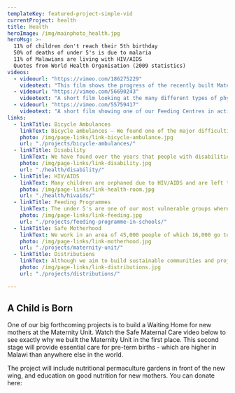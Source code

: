 ```yaml
---
templateKey: featured-project-simple-vid
currentProject: health
title: Health
heroImage: /img/mainphoto_health.jpg
heroMsg: >-
  11% of children don't reach their 5th birthday
  50% of deaths of under 5's is due to malaria
  11% of Malawians are living with HIV/AIDS
  Quotes from World Health Organisation (2009 statistics)
videos:
  - videourl: "https://vimeo.com/186275229"
    videotext: "This film shows the progress of the recently built Maternity Unit and the report back of Project4Africa who very kindly funded it. It also explains our search for funds to build a Safe Motherhood Unit in 2017."
  - videourl: "https://vimeo.com/56690243"
    videotext: "A short film looking at the many different types of physical and mental disabilities people face in the rural area in Malawi where African Vision Malawi operates. Similarly, it looks at what the charity is actively doing to improve their situation, through medical referrals and education."
  - videourl: "https://vimeo.com/55759417"
    videotext: "A short film showing one of our Feeding Centres in action. We are very grateful to the Allan and Nesta Ferguson Charitable Trust for funding this. We provide a nutritious porridge 5 mornings a week to the under 5's in our area, which feeds over 1000 children in total."     
links:
  - linkTitle: Bicycle Ambulances
    linkText: Bicycle ambulances — We found one of the major difficulties for people reaching one of our two free government clinics, was the lack of transport. We have introduced bicycle ambulances in our area. The community are trained on the maintenance and recording of the use of the bicycle. Transaid have helped with training and assessments over the years and also donated money for 2 of the latest installed bicycles.
    photo: /img/page-links/link-bicycle-ambulance.jpg
    url: "./projects/bicycle-ambulances/"
  - linkTitle: Disability
    linkText: We have found over the years that people with disabilities are the most poverty stricken and often outcast from their community.
    photo: /img/page-links/link-disability.jpg
    url: "./health/disability/"
  - linkTitle: HIV/AIDS
    linkText: Many children are orphaned due to HIV/AIDS and are left to be looked after by their extended family, often grandparents.
    photo: /img/page-links/link-health-room.jpg
    url: "./health/hivaids/"
  - linkTitle: Feeding Programmes
    linkText: The under 5's are one of our most vulnerable groups where 11% never reach the age of 5 years old. They often die through disentary from drinking dirty water, or malaria.
    photo: /img/page-links/link-feeding.jpg
    url: "./projects/feeding-programme-in-schools/"
  - linkTitle: Safe Motherhood
    linkText: We work in an area of 45,000 people of which 16,000 go to M'bang'ombe Maternity and 29,000 access N'goni Clinic. Both are very poorly equiped in terms of furnishings, medication, light and running water.
    photo: /img/page-links/link-motherhood.jpg
    url: "./projects/maternity-unit/"
  - linkTitle: Distributions
    linkText: Although we aim to build sustainable communities and projects, unfortunately some times distributions are necessary. Often these link in to our health projects.
    photo: /img/page-links/link-distributions.jpg
    url: "./projects/distributions/"

---
```



## A Child is Born

One of our big forthcoming projects is to build a Waiting Home for new mothers at the Maternity Unit. Watch the Safe Maternal Care video below to see exactly why we built the Maternity Unit in the first place. This second stage will provide essential care for pre-term births - which are higher in Malawi than anywhere else in the world.

The project will include nutritional permaculture gardens in front of the new wing, and education on good nutrition for new mothers. You can donate here:
